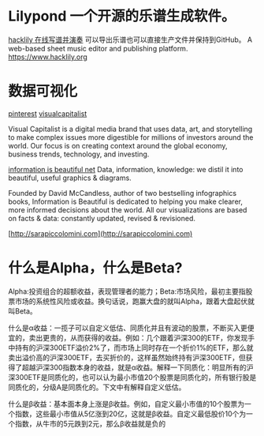 # Lilypond 一个开源的乐谱生成软件。
[hacklily 在线写谱并演奏](https://www.hacklily.org) 可以导出乐谱也可以直接生产文件并保持到GitHub。
A web-based sheet music editor and publishing platform. https://www.hacklily.org

# 数据可视化

[pinterest](https://www.pinterest.com/)
[visualcapitalist](http://www.visualcapitalist.com/)

Visual Capitalist is a digital media brand that uses data, art, and storytelling to make complex issues more digestible for millions of investors around the world.
Our focus is on creating context around the global economy, business trends, technology, and investing.

[information is beautiful net](https://informationisbeautiful.net/)
Data, information, knowledge: we distil it into beautiful, useful graphics & diagrams.

Founded by David McCandless, author of two bestselling infographics books, Information is Beautiful is dedicated to helping you make clearer, more informed decisions about the world. All our visualizations are based on facts & data: constantly updated, revised & revisioned.

[http://sarapiccolomini.com](http://sarapiccolomini.com)

# 什么是Alpha，什么是Beta?
Alpha:投资组合的超额收益，表现管理者的能力；Beta:市场风险，最初主要指股票市场的系统性风险或收益。换句话说，跑赢大盘的就叫Alpha，跟着大盘起伏就叫Beta。


什么是α收益：一揽子可以自定义低估、同质化并且有波动的股票，不断买入更便宜的，卖出更贵的，从而获得的收益。例如：几个跟着沪深300的ETF，你发现手中持有的沪深300ETF溢价2%了，而市场上同时存在一个折价1%的ETF，那么就卖出溢价高的沪深300ETF，去买折价的，这样虽然始终持有沪深300ETF，但获得了超越沪深300指数本身的收益，就是α收益。解释一下同质化：明显所有的沪深300ETF是同质化的，也可以认为最小市值20个股票是同质化的，所有银行股是同质化的，分级A是同质化的。下文中有解释自定义低估。

什么是β收益：基本面本身上涨是β收益。例如，自定义最小市值的10个股票为一个指数，这些最小市值从5亿涨到20亿，这就是β收益。自定义最低股价10个为一个指数，从牛市的5元跌到2元，那么β收益就是负的
